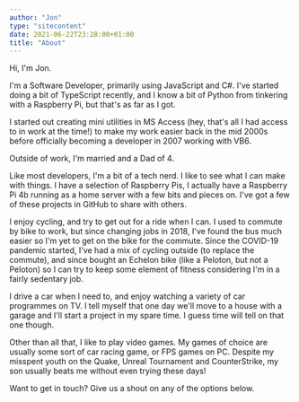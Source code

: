 ```yaml
---
author: "Jon"
type: "sitecontent"
date: 2021-06-22T23:28:00+01:00
title: "About"
---
```


Hi, I'm Jon.

I'm a Software Developer, primarily using JavaScript and C#. I've started doing a bit of TypeScript recently, and I know a bit of Python from tinkering with a Raspberry Pi, but that's as far as I got.

I started out creating mini utilities in MS Access (hey, that's all I had access to in work at the time!) to make my work easier back in the mid 2000s before officially becoming a developer in 2007 working with VB6.

Outside of work, I'm married and a Dad of 4.

Like most developers, I'm a bit of a tech nerd. I like to see what I can make with things. I have a selection of Raspberry Pis, I actually have a Raspberry Pi 4b running as a home server with a few bits and pieces on. I've got a few of these projects in GitHub to share with others.

I enjoy cycling, and try to get out for a ride when I can. I used to commute by bike to work, but since changing jobs in 2018, I've found the bus much easier so I'm yet to get on the bike for the commute. Since the COVID-19 pandemic started, I've had a mix of cycling outside (to replace the commute), and since bought an Echelon bike (like a Peloton, but not a Peloton) so I can try to keep some element of fitness considering I'm in a fairly sedentary job.

I drive a car when I need to, and enjoy watching a variety of car programmes on TV. I tell myself that one day we'll move to a house with a garage and I'll start a project in my spare time. I guess time will tell on that one though.

Other than all that, I like to play video games. My games of choice are usually some sort of car racing game, or FPS games on PC. Despite my misspent youth on the Quake, Unreal Tournament and CounterStrike, my son usually beats me without even trying these days!

Want to get in touch? Give us a shout on any of the options below.
